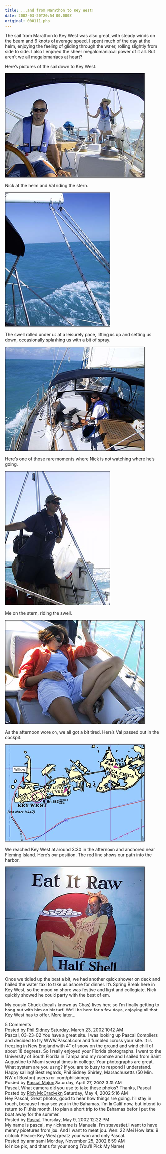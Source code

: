 ```yaml
---
title: ...and from Marathon to Key West!
date: 2002-03-20T20:54:00.000Z
original: 000111.php
---
```


The sail from Marathon to Key West was also great, with steady winds on the beam and 6 knots of average speed. I spent much of the day at the helm, enjoying the feeling of gliding through the water, rolling slightly from side to side. I also I enjoyed the sheer megalomaniacal power of it all. But aren’t we all megalomaniacs at heart?

Here’s pictures of the sail down to Key West.

<p class="polaroid" style="--deg: -2deg"><img src="./nick-helm-val-stern-again.jpg" /></p>

Nick at the helm and Val riding the stern.

<p class="polaroid" style="--deg: -2deg"><img src="./boom-water.jpg" /></p>

The swell rolled under us at a leisurely pace, lifting us up and setting us down, occasionally splashing us with a bit of spray.

<p class="polaroid" style="--deg: -2deg"><img src="./nick-helm-fromstern.jpg" /></p>

Here’s one of those rare moments where Nick is not watching where he’s going.

<p class="polaroid" style="--deg: -2deg"><img src="./pascal-stern.jpg" /></p>

Me on the stern, riding the swell.

<p class="polaroid" style="--deg: -2deg"><img src="./val-passedout.jpg" /></p>

As the afternoon wore on, we all got a bit tired. Here’s Val passed out in the cockpit.

<p class="polaroid" style="--deg: -2deg"><img src="./gps-position.jpg" /></p>

We reached Key West at around 3:30 in the afternoon and anchored near Fleming Island. Here’s our position. The red line shows our path into the harbor.

<p class="polaroid" style="--deg: -2deg"><img src="./eat-it-raw.jpg" /></p>

Once we tidied up the boat a bit, we had another quick shower on deck and hailed the water taxi to take us ashore for dinner. It’s Spring Break here in Key West, so the mood on shore was festive and light and collegiate. Nick quickly showed he could party with the best of em.

My cousin Chuck (locally known as Chas) lives here so I’m finally getting to hang out with him on his turf. We’ll be here for a few days, enjoying all that Key West has to offer. More later…


<div class="commentdivider"></div><span class="commentheader">5 Comments</span>



<div class="commentdivider">
<span class="commentauthorbox">Posted by <a href="http://www.pascal.com/cgi-bin/mt/mt-comments.cgi?__mode=red&id=452">Phil Sidney</a></span>
<span class="commentdatebox">Saturday, March 23, 2002</span>
<span class="commenttimebox">10:12 AM</span>
</div>
<div class="commentbody">Pascal,     03-23-02  You have a great site.  I was looking up Pascal Compilers and decided to try WWW.Pascal.com and fumbled across your site.  It is freezing in New England with 4” of snow on the ground and wind chill of about 18 degrees.  So I really enjoyed your Florida photographs.   I went to the University of South Florida in Tampa and my roomate and I sailed from Saint Augustine to Miami several times in college.  Your photographs are great.  What system are you using?  If you are to busy to respond I understand.  Happy sailing!  Best regards, Phil Sidney Shirley, Massachusetts (50 Min. NW of Boston) users.rcn.com/philsidney/</div>
<div class="commentdivider">
<span class="commentauthorbox">Posted by <a href="mailto&#58;pmajon&#64;yahoo&#46;com">Pascal Majon</a></span>
<span class="commentdatebox">Saturday, April 27, 2002</span>
<span class="commenttimebox"> 3:15 AM</span>
</div>
<div class="commentbody">Pascal,  What camera did you use to take these photos?  Thanks,  Pascal</div>
<div class="commentdivider">
<span class="commentauthorbox">Posted by <a href="mailto&#58;richmc28&#64;hotmail&#46;com">Rich  McCrackekn</a></span>
<span class="commentdatebox">Saturday, May  4, 2002</span>
<span class="commenttimebox"> 5:16 AM</span>
</div>
<div class="commentbody">Hey Pascal,  Great photos, good to hear how things are going.  I’ll stay in touch, because I may see you in the Bahamas.  I’m In Calif now, but intend to return to Fl.this month.  I to plan a short trip to the Bahamas befor i put the boat away for the summer.</div>
<div class="commentdivider">
<span class="commentauthorbox">Posted by <a href="http://www.pascal.com/cgi-bin/mt/mt-comments.cgi?__mode=red&id=455">Pascal</a></span>
<span class="commentdatebox">Thursday, May  9, 2002</span>
<span class="commenttimebox">12:22 PM</span>
</div>
<div class="commentbody">My name is pascal, my nickname is Manuela. I’m stravestiet.I want to have menny picetures from jou. And I want to meat jou. Wen: 22 Mei How late: 9 o’clock Pleace: Key West  greatz your won and only Pascal.</div>
<div class="commentdivider">
<span class="commentauthorbox">Posted by amr sami</span>
<span class="commentdatebox">Monday, November 25, 2002</span>
<span class="commenttimebox"> 8:59 AM</span>
</div>
<div class="commentbody">lol nice pix, and thans for your song (You’ll Pick My Name)</div>





